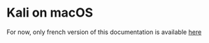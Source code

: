# Kali on macOS

For now, only french version of this documentation is available [here](fr/README.md)